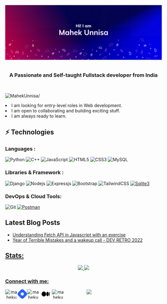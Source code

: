 <img align="center" src="https://github.com/MahekUnnisa/MahekUnnisa/blob/main/README%20Header.png"/>

# 

<h3 align="center">A Passionate and Self-taught Fullstack developer from India</h3>
<br/>
<p align="left"> <img src=https://komarev.com/ghpvc/?username=mahekunnisa alt=MahekUnnisa/> </p>
<p align="center">
	<li>I am looking for entry-level roles in Web development.</li>
	<li>I am open to collaborating and building exciting stuff.</li>
	<li>I am always ready to learn.</li>
</p>

## ⚡ Technologies

### Languages :

![Python](https://img.shields.io/badge/-Python-black?style=flat-square&logo=Python)
![C++](https://img.shields.io/badge/-C++-00599C?style=flat-square&logo=c)
![JavaScript](https://img.shields.io/badge/-JavaScript-black?style=flat-square&logo=javascript)
![HTML5](https://img.shields.io/badge/-HTML5-E34F26?style=flat-square&logo=html5&logoColor=white)
![CSS3](https://img.shields.io/badge/-CSS3-1572B6?style=flat-square&logo=css3)
![MySQL](https://img.shields.io/badge/-MySQL-black?style=flat-square&logo=mysql)

### Libraries & Framework :
![Django](https://img.shields.io/badge/-Django-green?style=flat-square&logo=Django)
![Nodejs](https://img.shields.io/badge/-Nodejs-black?style=flat-square&logo=Node.js)
![Expressjs](https://img.shields.io/badge/-Expressjs-black?style=flat-square&logo=Node.js)
![Bootstrap](https://img.shields.io/badge/-Bootstrap-563D7C?style=flat-square&logo=bootstrap)
![TailwindCSS](https://img.shields.io/badge/-TailwindCSS-blue?style=flat-square&logo=TailwindCSS)
<a href="#"><img alt="Sqlite3" src ="https://img.shields.io/badge/SQLite3-blue.svg?style=flat-square&logo=sqlite&logoColor=white"></a>

### DevOps & Cloud Tools:

![Git](https://img.shields.io/badge/-Git-black?style=flat-square&logo=git)
<a href="#"><img alt="Postman" src="https://img.shields.io/badge/Postman-FF6C37?logo=postman&logoColor=white"></a>
## Latest Blog Posts

<ul align="left" width="48%">
<li><a href="https://mahekunnisa.hashnode.dev/fetch-api-in-javascript">Understanding Fetch API in Javascript with an exercise</li>
<li><a href="https://mahekunnisa.hashnode.dev/year-of-terrible-mistakes-dev-retro-2022">Year of Terrible Mistakes and a wakeup call - DEV RETRO 2022</li>
</ul>

## Stats:

<p align="center">
  <img width="48%" src="https://github-readme-stats.vercel.app/api?username=mahekunnisa&show_icons=true&theme=radical" />
  <img width="48%" src="https://github-readme-streak-stats.herokuapp.com/?user=mahekunnisa&theme=radical" />
</p>
<p align="center">
	<h3 align="left">Connect with me:</h3>
	<p align="center" width="48%">
		<a href="https://twitter.com/themahekunnisa" target="blank"><img align="left" src="https://cdn.jsdelivr.net/npm/simple-icons@3.0.1/icons/twitter.svg" alt="mahekunnisa" height="30" width="40" /></a>
		<a href="https://mahekunnisa.hashnode.dev" target="blank"><img align="left" src="https://github.com/MahekUnnisa/MahekUnnisa/blob/main/brand-icon.png" alt="mahekunnisa" height="30" width="30" /></a>
		<a href="https://dev.to/themahekunnisa" target="blank"><img align="left" src="https://d2fltix0v2e0sb.cloudfront.net/dev-badge.svg" alt="mahekunnisa" height="30" width="40" /></a>
		<a href="https://medium.com/@mahekunnisa011" target="blank"><img align="left" src="https://github.com/MahekUnnisa/MahekUnnisa/blob/main/Medium-Symbol-Black-RGB.svg" alt="mahekunnisa" height="30" width="40" /></a>
		<a href="https://linkedin.com/in/mahekunnisa" target="blank"><img align="left" src="https://cdn.jsdelivr.net/npm/simple-icons@3.0.1/icons/linkedin.svg" alt="mahekunnisa" height="30" width="40" /></a>
	</p>
<a href="https://github.com/mahekunnisa/github-readme-stats"><img align="right" width="48%" src="https://github-readme-stats.vercel.app/api/top-langs/?username=mahekunnisa&layout=compact&theme=radical&hide_border=true" /></a>
</p>


